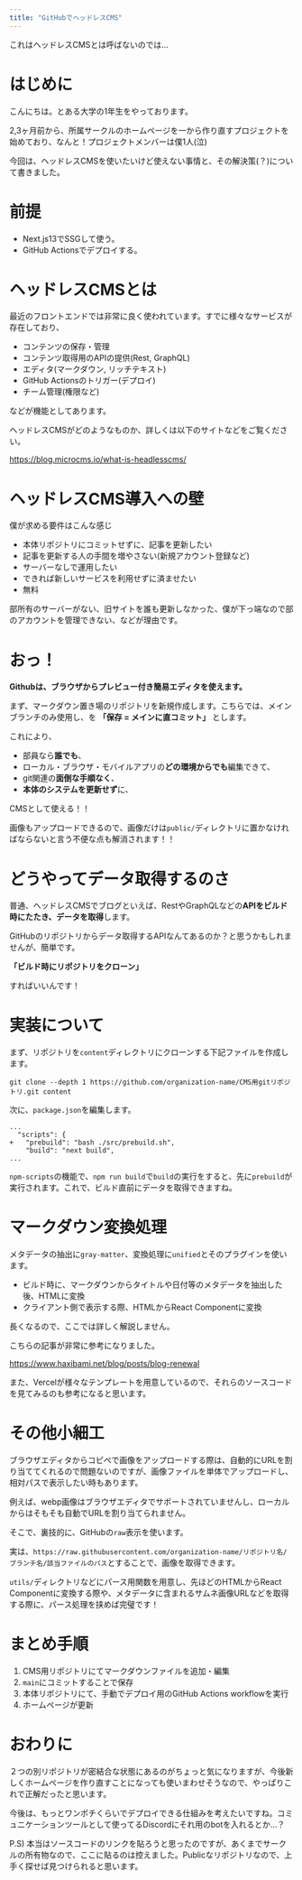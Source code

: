 ```yaml
---
title: "GitHubでヘッドレスCMS"
---
```



これはヘッドレスCMSとは呼ばないのでは…

# はじめに

こんにちは。とある大学の1年生をやっております。

2,3ヶ月前から、所属サークルのホームページを一から作り直すプロジェクトを始めており、なんと！プロジェクトメンバーは僕1人(泣)

今回は、ヘッドレスCMSを使いたいけど使えない事情と、その解決策(？)について書きました。

# 前提

- Next.js13でSSGして使う。
- GitHub Actionsでデプロイする。

# ヘッドレスCMSとは

最近のフロントエンドでは非常に良く使われています。すでに様々なサービスが存在しており、

- コンテンツの保存・管理
- コンテンツ取得用のAPIの提供(Rest, GraphQL)
- エディタ(マークダウン, リッチテキスト)
- GitHub Actionsのトリガー(デプロイ)
- チーム管理(権限など)

などが機能としてあります。

ヘッドレスCMSがどのようなものか、詳しくは以下のサイトなどをご覧ください。

https://blog.microcms.io/what-is-headlesscms/

# ヘッドレスCMS導入への壁

僕が求める要件はこんな感じ

- 本体リポジトリにコミットせずに、記事を更新したい
- 記事を更新する人の手間を増やさない(新規アカウント登録など)
- サーバーなしで運用したい
- できれば新しいサービスを利用せずに済ませたい
- 無料

部所有のサーバーがない、旧サイトを誰も更新しなかった、僕が下っ端なので部のアカウントを管理できない、などが理由です。

# おっ！

**Githubは、ブラウザからプレビュー付き簡易エディタを使えます。**

まず、マークダウン置き場のリポジトリを新規作成します。こちらでは、メインブランチのみ使用し、を **「保存 = メインに直コミット」** とします。

これにより、

- 部員なら**誰でも**、
- ローカル・ブラウザ・モバイルアプリの**どの環境からでも**編集できて、
- git関連の**面倒な手順なく**、
- **本体のシステムを更新せず**に、

CMSとして使える！！

画像もアップロードできるので、画像だけは`public/`ディレクトリに置かなければならないと言う不便な点も解消されます！！

# どうやってデータ取得するのさ

普通、ヘッドレスCMSでブログといえば、RestやGraphQLなどの**APIをビルド時にたたき、データを取得**します。

GitHubのリポジトリからデータ取得するAPIなんてあるのか？と思うかもしれませんが、簡単です。

**「ビルド時にリポジトリをクローン」**

すればいいんです！

# 実装について

まず、リポジトリを`content`ディレクトリにクローンする下記ファイルを作成します。

```shell: src/prebulid.sh
git clone --depth 1 https://github.com/organization-name/CMS用gitリポジトリ.git content
```

次に、`package.json`を編集します。

```diff: package.json
...
  "scripts": {
+   "prebuild": "bash ./src/prebuild.sh",
    "build": "next build",
...
```
`npm-scripts`の機能で、`npm run build`で`build`の実行をすると、先に`prebuild`が実行されます。これで、ビルド直前にデータを取得できますね。

# マークダウン変換処理

メタデータの抽出に`gray-matter`、変換処理に`unified`とそのプラグインを使います。

- ビルド時に、マークダウンからタイトルや日付等のメタデータを抽出した後、HTMLに変換
- クライアント側で表示する際、HTMLからReact Componentに変換

長くなるので、ここでは詳しく解説しません。

こちらの記事が非常に参考になりました。

https://www.haxibami.net/blog/posts/blog-renewal

また、Vercelが様々なテンプレートを用意しているので、それらのソースコードを見てみるのも参考になると思います。

# その他小細工

ブラウザエディタからコピペで画像をアップロードする際は、自動的にURLを割り当ててくれるので問題ないのですが、画像ファイルを単体でアップロードし、相対パスで表示したい時もあります。

例えば、webp画像はブラウザエディタでサポートされていませんし、ローカルからはそもそも自動でURLを割り当てられません。

そこで、裏技的に、GitHubの`raw`表示を使います。

実は、`https://raw.githubusercontent.com/organization-name/リポジトリ名/ブランチ名/該当ファイルのパス`とすることで、画像を取得できます。

`utils/`ディレクトリなどにパース用関数を用意し、先ほどのHTMLからReact Componentに変換する際や、メタデータに含まれるサムネ画像URLなどを取得する際に、パース処理を挟めば完璧です！

# まとめ手順

1. CMS用リポジトリにてマークダウンファイルを追加・編集
2. `main`にコミットすることで保存
3. 本体リポジトリにて、手動でデプロイ用のGitHub Actions workflowを実行
4. ホームページが更新

# おわりに

２つの別リポジトリが密結合な状態にあるのがちょっと気になりますが、今後新しくホームページを作り直すことになっても使いまわせそうなので、やっぱりこれで正解だったと思います。

今後は、もっとワンポチくらいでデプロイできる仕組みを考えたいですね。コミュニケーションツールとして使ってるDiscordにそれ用のbotを入れるとか…？


P.S) 本当はソースコードのリンクを貼ろうと思ったのですが、あくまでサークルの所有物なので、ここに貼るのは控えました。Publicなリポジトリなので、上手く探せば見つけられると思います。

